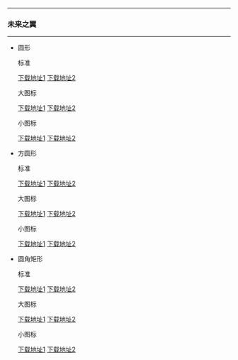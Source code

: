  ---

  ### 未来之翼

  ---

  - 圆形 

    标准

    [下载地址1](https://hub.fastgit.org/pzcn/emui-icons/releases/download/{ver}/Reconstruction_Round.hwt)    [下载地址2](https://emui.netlify.app/Reconstruction_Round.hwt)
    
    大图标

    [下载地址1](https://hub.fastgit.org/pzcn/emui-icons/releases/download/{ver}/Reconstruction_Round_Big.hwt)    [下载地址2](https://emui.netlify.app/Reconstruction_Round_Big.hwt)

    小图标

    [下载地址1](https://hub.fastgit.org/pzcn/emui-icons/releases/download/{ver}/Reconstruction_Round_Small.hwt)    [下载地址2](https://emui.netlify.app/Reconstruction_Round_Small.hwt)

  - 方圆形 

    标准
    
    [下载地址1](https://hub.fastgit.org/pzcn/emui-icons/releases/download/{ver}/Reconstruction_SquareCircle.hwt)    [下载地址2](https://emui.netlify.app/Reconstruction_SquareCircle.hwt)

    大图标

    [下载地址1](https://hub.fastgit.org/pzcn/emui-icons/releases/download/{ver}/Reconstruction_SquareCircle_Big.hwt)    [下载地址2](https://emui.netlify.app/Reconstruction_SquareCircle_Big.hwt)

    小图标

    [下载地址1](https://hub.fastgit.org/pzcn/emui-icons/releases/download/{ver}/Reconstruction_SquareCircle_Small.hwt)    [下载地址2](https://emui.netlify.app/Reconstruction_SquareCircle_Small.hwt)

  - 圆角矩形 

    标准
    
    [下载地址1](https://hub.fastgit.org/pzcn/emui-icons/releases/download/{ver}/Reconstruction_Rectangle.hwt)    [下载地址2](https://emui.netlify.app/Reconstruction_Rectangle.hwt)

    大图标

    [下载地址1](https://hub.fastgit.org/pzcn/emui-icons/releases/download/{ver}/Reconstruction_Rectangle_Big.hwt)    [下载地址2](https://emui.netlify.app/Reconstruction_Rectangle_Big.hwt)

    小图标

    [下载地址1](https://hub.fastgit.org/pzcn/emui-icons/releases/download/{ver}/Reconstruction_Rectangle_Small.hwt)    [下载地址2](https://emui.netlify.app/Reconstruction_Rectangle_Small.hwt)